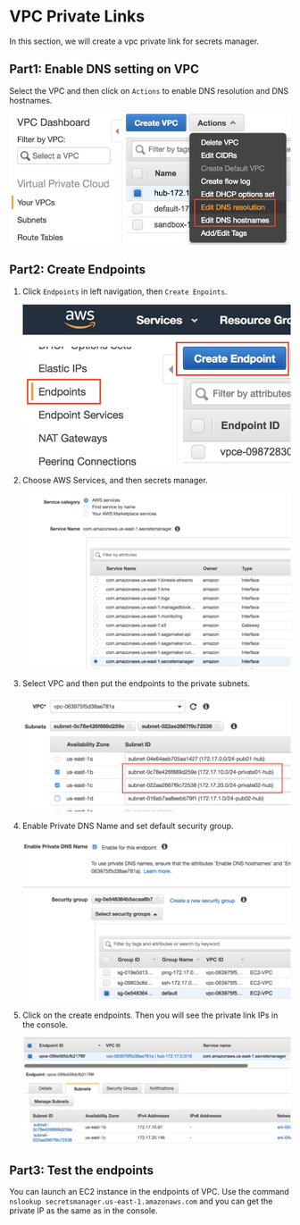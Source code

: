 # VPC Private Links

In this section, we will create a vpc private link for secrets manager.

## Part1: Enable DNS setting on VPC

Select the VPC and then click on `Actions` to enable DNS resolution and DNS hostnames.

![](./images/plink-01.png)

## Part2: Create Endpoints

1. Click `Endpoints` in left navigation, then `Create Enpoints`.

	![](./images/plink-02.png)
	
2. Choose AWS Services, and then secrets manager.

	![](./images/plink-03.png)
	
3. Select VPC and then put the endpoints to the private subnets.

	![](./images/plink-04.png)
	
4. Enable Private DNS Name and set default security group.

	![](./images/plink-05.png)
	
5. Click on the create endpoints. Then you will see the private link IPs in the console.

	![](./images/plink-06.png)

## Part3: Test the endpoints

You can launch an EC2 instance in the endpoints of VPC. Use the command `nslookup secretsmanager.us-east-1.amazonaws.com` and you can get the private IP as the same as in the console.

